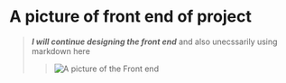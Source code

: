 # A picture of front end of project 

> ___I will continue designing the front end___ and also unecssarily using markdown here
>> ![A picture of the Front end](https://github.com/user-attachments/assets/efc91f07-20ee-41f9-b358-f2bbacf8a9ec)
